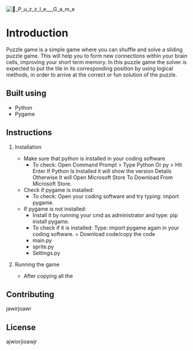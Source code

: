 ![🧩_P_u_z_z_l_e___G_a_m_e](https://user-images.githubusercontent.com/118676134/206903221-89b7d373-9b7f-485d-9d17-6067651bc2bf.png)



# Introduction
Puzzle game is a simple game where you can shuffle and solve a sliding puzzle game. 
This will help you to form new connections within your brain cells, improving your short term memory. 
In this puzzle game the solver is expected to put the tile in its corresponding position by using logical methods, in order to arrive at the correct or fun solution of the puzzle.

## Built using
- Python
- Pygame


## Instructions

1. Installation
   - Make sure that python is installed in your coding software
     - To check: Open Command Prompt > Type Python Or py > Hit Enter If Python Is Installed it will show the version Details Otherwise It will Open Microsoft Store To        Download From Microsoft Store.
   - Check if pygame is installed:
     - To check: Open your coding software and try typing: import pygame.
   - If pygame is not installed:
     - Install it by running your cmd as administrator and type: pip install pygame.
     - To check if it is installed: Type: import pygame again in your coding software.
     = Download code/copy the code 
      - main.py
      - sprite.py
      - Settings.py

2. Running the game
   - After copying all the 

## Contributing
jawirjoawr


## License
ajwiorjioawjr
